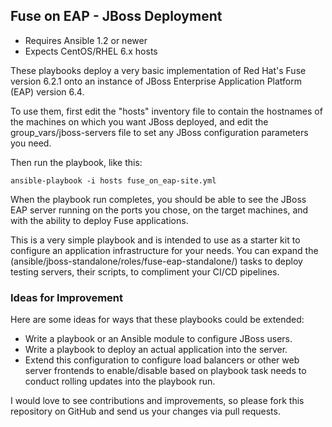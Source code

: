 ## Fuse on EAP - JBoss Deployment

- Requires Ansible 1.2 or newer
- Expects CentOS/RHEL 6.x hosts

These playbooks deploy a very basic implementation of Red Hat's Fuse version 6.2.1 onto an instance of 
JBoss Enterprise Application Platform (EAP) version 6.4. 

To use them, first edit the "hosts" inventory file to contain the
hostnames of the machines on which you want JBoss deployed, and edit the 
group_vars/jboss-servers file to set any JBoss configuration parameters you need.

Then run the playbook, like this:

	ansible-playbook -i hosts fuse_on_eap-site.yml

When the playbook run completes, you should be able to see the JBoss
EAP server running on the ports you chose, on the target machines, 
and with the ability to deploy Fuse applications.

This is a very simple playbook and is intended to use as a starter kit to 
configure an application infrastructure for your needs. You can expand the (ansible/jboss-standalone/roles/fuse-eap-standalone/)
tasks to deploy testing servers, their scripts, to compliment your CI/CD pipelines.

### Ideas for Improvement

Here are some ideas for ways that these playbooks could be extended:

- Write a playbook or an Ansible module to configure JBoss users.
- Write a playbook to deploy an actual application into the server.
- Extend this configuration to configure load balancers or other web server frontends to enable/disable based on playbook task needs to conduct rolling updates into the playbook run.

I would love to see contributions and improvements, so please fork this
repository on GitHub and send us your changes via pull requests.

